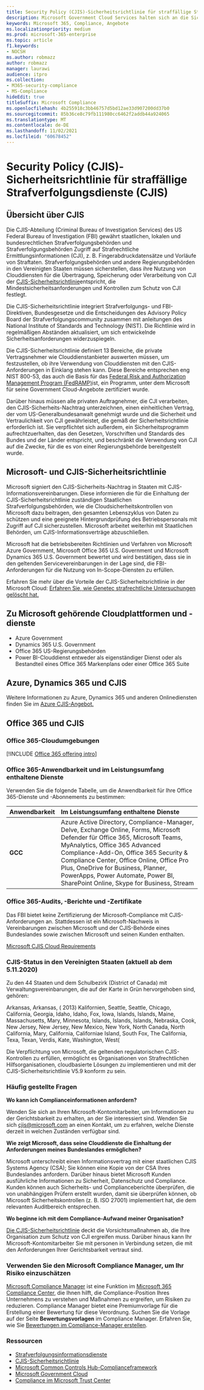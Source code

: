 ```yaml
---
title: Security Policy (CJIS)-Sicherheitsrichtlinie für straffällige Strafverfolgungsdienste (CJIS)
description: Microsoft Government Cloud Services halten sich an die Sicherheitsrichtlinie für us-amerikanische Strafvollstäterinformationsdienste.
keywords: Microsoft 365, Compliance, Angebote
ms.localizationpriority: medium
ms.prod: microsoft-365-enterprise
ms.topic: article
f1.keywords:
- NOCSH
ms.author: robmazz
author: robmazz
manager: laurawi
audience: itpro
ms.collection:
- M365-security-compliance
- MS-Compliance
hideEdit: true
titleSuffix: Microsoft Compliance
ms.openlocfilehash: 4b255918c3bb46757d5bd12ae33d907200dd37b0
ms.sourcegitcommit: 85b36ce8c79fb111980cc6462f2addb44a924065
ms.translationtype: MT
ms.contentlocale: de-DE
ms.lasthandoff: 11/02/2021
ms.locfileid: "60678452"
---
```

# <a name="criminal-justice-information-services-cjis-security-policy"></a>Security Policy (CJIS)-Sicherheitsrichtlinie für straffällige Strafverfolgungsdienste (CJIS)

## <a name="cjis-overview"></a>Übersicht über CJIS

Die CJIS-Abteilung (Criminal Bureau of Investigation Services) des US Federal Bureau of Investigation (FBI) gewährt staatlichen, lokalen und bundesrechtlichen Strafverfolgungsbehörden und Strafverfolgungsbehörden Zugriff auf Strafrechtliche Ermittlungsinformationen (CJI), z. B. Fingerabdruckdatensätze und Vorläufe von Straftaten. Strafverfolgungsbehörden und andere Regierungsbehörden in den Vereinigten Staaten müssen sicherstellen, dass ihre Nutzung von Clouddiensten für die Übertragung, Speicherung oder Verarbeitung von CJI der [CJIS-Sicherheitsrichtlinie](https://aka.ms/cjis-security-policy)entspricht, die Mindestsicherheitsanforderungen und Kontrollen zum Schutz von CJI festlegt.

Die CJIS-Sicherheitsrichtlinie integriert Strafverfolgungs- und FBI-Direktiven, Bundesgesetze und die Entscheidungen des Advisory Policy Board der Strafverfolgungscommunity zusammen mit anleitungen des National Institute of Standards and Technology (NIST). Die Richtlinie wird in regelmäßigen Abständen aktualisiert, um sich entwickelnde Sicherheitsanforderungen widerzuspiegeln.

Die CJIS-Sicherheitsrichtlinie definiert 13 Bereiche, die private Vertragsnehmer wie Clouddienstanbieter auswerten müssen, um festzustellen, ob ihre Verwendung von Clouddiensten mit den CJIS-Anforderungen in Einklang stehen kann. Diese Bereiche entsprechen eng NIST 800-53, das auch die Basis für das [Federal Risk and Authorization Management Program (FedRAMP)](offering-FedRAMP.md)ist, ein Programm, unter dem Microsoft für seine Government Cloud-Angebote zertifiziert wurde.

Darüber hinaus müssen alle privaten Auftragnehmer, die CJI verarbeiten, den CJIS-Sicherheits-Nachtrag unterzeichnen, einen einheitlichen Vertrag, der vom US-Generalbundesanwalt genehmigt wurde und die Sicherheit und Vertraulichkeit von CJI gewährleistet, die gemäß der Sicherheitsrichtlinie erforderlich ist. Sie verpflichtet sich außerdem, ein Sicherheitsprogramm aufrechtzuerhalten, das den Gesetzen, Vorschriften und Standards des Bundes und der Länder entspricht, und beschränkt die Verwendung von CJI auf die Zwecke, für die es von einer Regierungsbehörde bereitgestellt wurde.

## <a name="microsoft-and-cjis-security-policy"></a>Microsoft- und CJIS-Sicherheitsrichtlinie

Microsoft signiert den CJIS-Sicherheits-Nachtrag in Staaten mit CJIS-Informationsvereinbarungen. Diese informieren die für die Einhaltung der CJIS-Sicherheitsrichtlinie zuständigen Staatlichen Strafverfolgungsbehörden, wie die Cloudsicherheitskontrollen von Microsoft dazu beitragen, den gesamten Lebenszyklus von Daten zu schützen und eine geeignete Hintergrundprüfung des Betriebspersonals mit Zugriff auf CJI sicherzustellen. Microsoft arbeitet weiterhin mit Staatlichen Behörden, um CJIS-Informationsverträge abzuschließen.

Microsoft hat die betriebsbereiten Richtlinien und Verfahren von Microsoft Azure Government, Microsoft Office 365 U.S. Government und Microsoft Dynamics 365 U.S. Government bewertet und wird bestätigen, dass sie in den geltenden Servicevereinbarungen in der Lage sind, die FBI-Anforderungen für die Nutzung von In-Scope-Diensten zu erfüllen.

Erfahren Sie mehr über die Vorteile der CJIS-Sicherheitsrichtlinie in der Microsoft Cloud: [Erfahren Sie, wie Genetec strafrechtliche Untersuchungen gelöscht hat.](https://customers.microsoft.com/story/genetec)

## <a name="microsoft-in-scope-cloud-platforms--services"></a>Zu Microsoft gehörende Cloudplattformen und -dienste

- Azure Government
- Dynamics 365 U.S. Government
- Office 365 US-Regierungsbehörden
- Power BI-Clouddienst entweder als eigenständiger Dienst oder als Bestandteil eines Office 365 Markenplans oder einer Office 365 Suite

## <a name="azure-dynamics-365-and-cjis"></a>Azure, Dynamics 365 und CJIS

Weitere Informationen zu Azure, Dynamics 365 und anderen Onlinediensten finden Sie im [Azure CJIS-Angebot.](/azure/compliance/offerings/offering-cjis)

## <a name="office-365-and-cjis"></a>Office 365 und CJIS

### <a name="office-365-cloud-environments"></a>Office 365-Cloudumgebungen

[!INCLUDE [Office 365 offering intro](../includes/o365-offering-introduction.md)]

### <a name="office-365-applicability-and-in-scope-services"></a>Office 365-Anwendbarkeit und im Leistungsumfang enthaltene Dienste

Verwenden Sie die folgende Tabelle, um die Anwendbarkeit für Ihre Office 365-Dienste und -Abonnements zu bestimmen:

| **Anwendbarkeit** | **Im Leistungsumfang enthaltene Dienste** |
|:------------------|:----------------------|
| **GCC** | Azure Active Directory, Compliance-Manager, Delve, Exchange Online, Forms, Microsoft Defender für Office 365, Microsoft Teams, MyAnalytics, Office 365 Advanced Compliance-Add-On, Office 365 Security & Compliance Center, Office Online, Office Pro Plus, OneDrive for Business, Planner, PowerApps, Power Automate, Power BI, SharePoint Online, Skype for Business, Stream |

### <a name="office-365-audits-reports-and-certificates"></a>Office 365-Audits, -Berichte und -Zertifikate

Das FBI bietet keine Zertifizierung der Microsoft-Compliance mit CJIS-Anforderungen an. Stattdessen ist ein Microsoft-Nachweis in Vereinbarungen zwischen Microsoft und der CJIS-Behörde eines Bundeslandes sowie zwischen Microsoft und seinen Kunden enthalten.

[Microsoft CJIS Cloud Requirements](https://aka.ms/MicrosoftCJISCloudRequirements)

### <a name="cjis-status-in-the-united-states-current-as-of-1152020"></a>CJIS-Status in den Vereinigten Staaten (aktuell ab dem 5.11.2020)

Zu den 44 Staaten und dem Schulbezirk (District of Canada) mit Verwaltungsvereinbarungen, die auf der Karte in Grün hervorgehoben sind, gehören:

Arkansas, Arkansas, ( 2013) Kalifornien, Seattle, Seattle, Chicago, California, Georgia, Idaho, Idaho, Fox, Iowa, Islands, Islands, Maine, Massachusetts, Mary, Minnesota, Islands, Islands, Islands, Nebraska, Cook, New Jersey, New Jersey, New Mexico, New York, North Canada, North California, Mary, California, Californiae Island, South Fox, The California, Texa, Texan, Verdis, Kate, Washington, West(

Die Verpflichtung von Microsoft, die geltenden regulatorischen CJIS-Kontrollen zu erfüllen, ermöglicht es Organisationen von Strafrechtlichen Hilfsorganisationen, cloudbasierte Lösungen zu implementieren und mit der CJIS-Sicherheitsrichtlinie V5.9 konform zu sein.

### <a name="frequently-asked-questions"></a>Häufig gestellte Fragen

**Wo kann ich Complianceinformationen anfordern?**

Wenden Sie sich an Ihren Microsoft-Kontomitarbeiter, um Informationen zu der Gerichtsbarkeit zu erhalten, an der Sie interessiert sind. Wenden Sie sich <cjis@microsoft.com> an einen Kontakt, um zu erfahren, welche Dienste derzeit in welchen Zuständen verfügbar sind.

**Wie zeigt Microsoft, dass seine Clouddienste die Einhaltung der Anforderungen meines Bundeslandes ermöglichen?**

Microsoft unterschreibt einen Informationsvertrag mit einer staatlichen CJIS Systems Agency (CSA); Sie können eine Kopie von der CSA Ihres Bundeslandes anfordern. Darüber hinaus bietet Microsoft Kunden ausführliche Informationen zu Sicherheit, Datenschutz und Compliance. Kunden können auch Sicherheits- und Complianceberichte überprüfen, die von unabhängigen Prüfern erstellt wurden, damit sie überprüfen können, ob Microsoft Sicherheitskontrollen (z. B. ISO 27001) implementiert hat, die dem relevanten Auditbereich entsprechen.

**Wo beginne ich mit dem Compliance-Aufwand meiner Organisation?**

[Die CJIS-Sicherheitsrichtlinie](https://aka.ms/cjis-security-policy) deckt die Vorsichtsmaßnahmen ab, die Ihre Organisation zum Schutz von CJI ergreifen muss. Darüber hinaus kann Ihr Microsoft-Kontomitarbeiter Sie mit personen in Verbindung setzen, die mit den Anforderungen Ihrer Gerichtsbarkeit vertraut sind.

### <a name="use-microsoft-compliance-manager-to-assess-your-risk"></a>Verwenden Sie den Microsoft Compliance Manager, um Ihr Risiko einzuschätzen

[Microsoft Compliance Manager](/microsoft-365/compliance/compliance-manager) ist eine Funktion im [Microsoft 365 Compliance Center](/microsoft-365/compliance/microsoft-365-compliance-center), die Ihnen hilft, die Compliance-Position Ihres Unternehmens zu verstehen und Maßnahmen zu ergreifen, um Risiken zu reduzieren. Compliance Manager bietet eine Premiumvorlage für die Erstellung einer Bewertung für diese Verordnung. Suchen Sie die Vorlage auf der Seite **Bewertungsvorlagen** im Compliance Manager. Erfahren Sie, wie Sie [Bewertungen im Compliance-Manager erstellen](/microsoft-365/compliance/compliance-manager-assessments).

### <a name="resources"></a>Ressourcen

- [Strafverfolgungsinformationsdienste](https://aka.ms/cjis)
- [CJIS-Sicherheitsrichtlinie](https://aka.ms/cjis-security-policy)
- [Microsoft Common Controls Hub-Complianceframework](https://www.microsoft.com/trustcenter/common-controls-hub)
- [Microsoft Government Cloud](https://go.microsoft.com/fwlink/?linkid=2087246)
- [Compliance im Microsoft Trust Center](https://www.microsoft.com/trust-center/compliance/compliance-overview)
